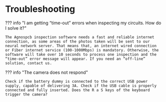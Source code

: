 # Troubleshooting


??? info "I am getting “time-out” errors when inspecting my circuits. How do I solve it?"

    The Agnospcb inspection software needs a fast and reliable internet connection, as some areas of the photos taken will be sent to our neural network server. That means that, an internet wired connection or Fiber internet service (100-1000Mbps) is mandatory. Otherwise, the software will take over 10 seconds to process one inspection and the “time-out” error message will appear. If you need an “off-line” solution, contact us.

??? info "The camera does not respond"

    Check if the battery dummy is connected to the correct USB power supply, capable of delivering 3A. Check if the USB cable is properly connected and fully inserted. Does the R a S keys of the keyboard trigger the camera?

